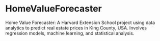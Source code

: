 # HomeValueForecaster
Home Value Forecaster: A Harvard Extension School project using data analytics to predict real estate prices in King County, USA. Involves regression models, machine learning, and statistical analysis.
